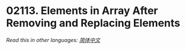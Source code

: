 # 02113. Elements in Array After Removing and Replacing Elements

  _Read this in other languages:_
    [_简体中文_](README.zh-CN.md)

